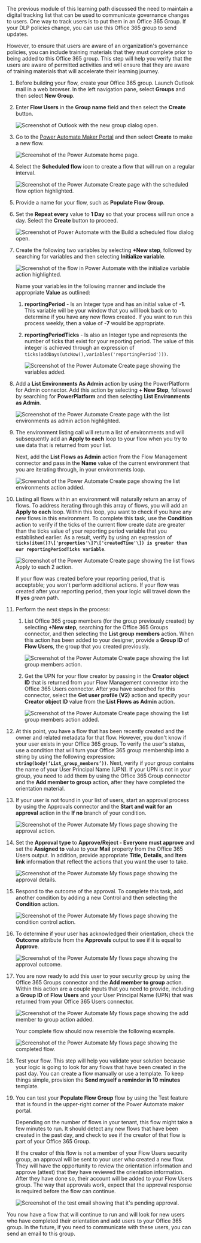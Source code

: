 The previous module of this learning path discussed the need to
maintain a digital tracking list that can be used to communicate governance
changes to users. One way to track users is to put them in an Office 365 Group.
If your DLP policies change, you can use this Office 365 group to send updates.

However, to ensure that users are aware of an organization's governance
policies, you can include training materials that they must complete
prior to being added to this Office 365 group. This step will help you verify that the users are
aware of permitted activities and will ensure that they are aware of training
materials that will accelerate their learning journey.

1. Before building your flow, create your Office 365 group. Launch Outlook mail in a web browser. In the left navigation pane, select **Groups** and then select **New Group**.

1. Enter **Flow Users** in the **Group name** field and then select the **Create** button.

    ![Screenshot of Outlook with the new group dialog open.](../media/18-group.png)

1. Go to the [Power Automate Maker Portal](https://flow.microsoft.com/?azure-portal=true) and then select **Create** to make a new flow.

    ![Screenshot of the Power Automate home page.](../media/25-create.png)

1. Select the **Scheduled flow** icon to create a flow that will run on a regular interval.

    ![Screenshot of the Power Automate Create page with the scheduled flow option highlighted.](../media/26-schedule.png)

1. Provide a name for your flow, such as **Populate Flow Group**.

1. Set the **Repeat every** value to **1 Day** so that your process will run once a day. Select the **Create** button to proceed.

    ![Screenshot of Power Automate with the Build a scheduled flow dialog open.](../media/27-create.png)

1. Create the following two variables by selecting **+New step**, followed by searching for variables and then selecting **Initialize variable**.

    ![Screenshot of the flow in Power Automate with the initialize variable action highlighted.](../media/28-initialize-variable.png)

    Name your variables in the following manner and include the appropriate **Value** as outlined:

    1. **reportingPeriod** - Is an Integer type and has an initial value of **-1**. This variable will be your window that you will look back on to determine if you have any new flows created. If you want to run this process weekly, then a value of **-7** would be appropriate.

    1. **reportingPeriodTicks** - Is also an Integer type and represents the number of ticks that exist for your reporting period. The value of this integer is achieved through an expression of ```ticks(addDays(utcNow(),variables('reportingPeriod')))```.

        ![Screenshot of the Power Automate Create page showing the variables added.](../media/19-variables.png)

1. Add a **List Environments As Admin** action by using the PowerPlatform for Admin connector. Add this action by selecting **+ New Step**, followed by searching for **PowerPlatform** and then selecting **List Environments as Admin**.

    ![Screenshot of the Power Automate Create page with the list environments as admin action highlighted.](../media/29-list-environments.png)

1. The environment listing call will return a list of environments and will subsequently add an **Apply to each** loop to your flow when you try to use data that is returned from your list.

    Next, add the **List Flows as Admin** action from the Flow Management connector and pass in the **Name** value of the current environment that you are iterating through, in your environments loop.

    ![Screenshot of the Power Automate Create page showing the list environments action added.](../media/20-list-environments.png)

1. Listing all flows within an environment will naturally return an array of flows. To address iterating through this array of flows, you will add an **Apply to each** loop. Within this loop, you want to check if you have any new flows in this environment. To complete this task, use the **Condition** action to verify if the ticks of the current flow create date are greater than the ticks value of your reporting period variable that you established earlier. As a result, verify by using an expression of **```ticks(item()?\['properties'\]?\['createdTime'\]) is greater than our reportingPeriodTicks variable```**.

    ![Screenshot of the Power Automate Create page showing the list flows Apply to each 2 action.](../media/21-list-flows.png)

   If your flow was created before your reporting period, that is acceptable; you won't perform additional actions. If your flow was created after your reporting period, then your logic will travel down the **If yes** *green* path.

1. Perform the next steps in the process:

    1. List Office 365 group members (for the group previously created) by selecting **+New step**, searching for the Office 365 Groups connector, and then selecting the **List group members** action. When this action has been added to your designer, provide a **Group ID** of **Flow Users**, the group that you created previously.

        ![Screenshot of the Power Automate Create page showing the list group members action.](../media/30-list-group-member.png)

    1. Get the UPN for your flow creator by passing in the **Creator object ID** that is returned from your Flow Management connector into the Office 365 Users connector. After you have searched for this connector, select the **Get user profile (V2)** action and specify your **Creator object ID** value from the **List Flows as Admin** action.

        ![Screenshot of the Power Automate Create page showing the list group members action added.](../media/22-list-group.png)

1. At this point, you have a flow that has been recently created and the owner and related metadata for that flow. However, you don't know if your user exists in your Office 365 group. To verify the user's status, use a condition that will turn your Office 365 group membership into a string by using the following expression: **```string(body(‘List_group_members’))```**. Next, verify if your group contains the name of your User Principal Name (UPN). If your UPN is not in your group, you need to add them by using the Office 365 Group connector and the **Add member to group** action, after they have completed the orientation material.

1. If your user is not found in your list of users, start an approval process by using the Approvals connector and the **Start and wait for an approval** action in the **If no** branch of your condition.

    ![Screenshot of the Power Automate My flows page showing the approval action.](../media/25-approval.png)

1. Set the **Approval type** to **Approve/Reject - Everyone must approve** and set the **Assigned to** value to your **Mail** property from the Office 365 Users output. In addition, provide appropriate **Title**, **Details**, and **Item link** information that reflect the actions that you want the user to take.

    ![Screenshot of the Power Automate My flows page showing the approval details.](../media/26-approval-details.png)

1. Respond to the outcome of the approval. To complete this task, add another condition by adding a new Control and then selecting the **Condition** action.

    ![Screenshot of the Power Automate My flows page showing the condition control action.](../media/27-condition.png)

1. To determine if your user has acknowledged their orientation, check the **Outcome** attribute from the **Approvals** output to see if it is equal to **Approve**.

    ![Screenshot of the Power Automate My flows page showing the approval outcome.](../media/28-outcome.png)

1. You are now ready to add this user to your security group by using the Office 365 Groups connector and the **Add member to group** action. Within this action are a couple inputs that you need to provide, including a **Group ID** of **Flow Users** and your User Principal Name (UPN) that was returned from your Office 365 Users connector.

    ![Screenshot of the Power Automate My flows page showing the add member to group action added.](../media/29-add-member.png)

   Your complete flow should now resemble the following example.

    ![Screenshot of the Power Automate My flows page showing the completed flow.](../media/24-complete-flow.png)

1. Test your flow. This step will help you validate your solution because your logic is going to look for any flows that have been created in the past day. You can create a flow manually or use a template. To keep things simple, provision the **Send myself a reminder in 10 minutes** template.

1. You can test your **Populate Flow Group** flow by using the Test feature that is found in the upper-right corner of the Power Automate maker portal.

   Depending on the number of flows in your tenant, this flow might take a few minutes to run. It should detect any new flows that have been created in the past day, and check to see if the creator of that flow is part of your Office 365 Group.

   If the creator of this flow is not a member of your Flow Users security group, an approval will be sent to your user who created a new flow. They will have the opportunity to review the orientation information and approve (attest) that they have reviewed the orientation information. After they have done so, their account will be added to your Flow Users group. The way that approvals work, expect that the approval response is required before the flow can continue.

    ![Screenshot of the test email showing that it's pending approval.](../media/30-test-email.png)

You now have a flow that will continue to run and will look for new users who have completed their orientation and add users to your Office 365 group. In the future, if you need to communicate with these users, you can send an email to this group.
